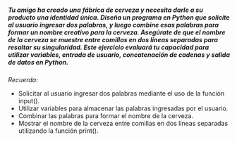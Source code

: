 ##### Tu amigo ha creado una fábrica de cerveza y necesita darle a su producto una identidad única. Diseña un programa en Python que solicite al usuario ingresar dos palabras, y luego combine esas palabras para formar un nombre creativo para la cerveza. Asegúrate de que el nombre de la cerveza se muestre entre comillas en dos líneas separadas para resaltar su singularidad. Este ejercicio evaluará tu capacidad para utilizar variables, entrada de usuario, concatenación de cadenas y salida de datos en Python.

*Recuerda:*

- Solicitar al usuario ingresar dos palabras mediante el uso de la función input().
- Utilizar variables para almacenar las palabras ingresadas por el usuario.
- Combinar las palabras para formar el nombre de la cerveza.
- Mostrar el nombre de la cerveza entre comillas en dos líneas separadas utilizando la función print().